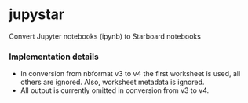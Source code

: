 # jupystar
Convert Jupyter notebooks (ipynb) to Starboard notebooks




### Implementation details

* In conversion from nbformat v3 to v4 the first worksheet is used, all others are ignored. Also, worksheet metadata is ignored.
* All output is currently omitted in conversion from v3 to v4.
